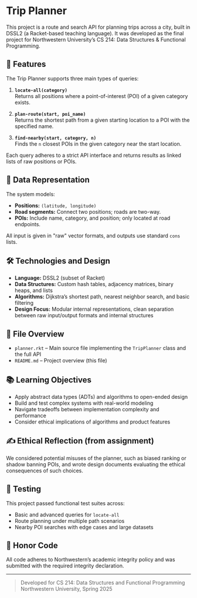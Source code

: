 
# Trip Planner 

This project is a route and search API for planning trips across a city, built in DSSL2 (a Racket-based teaching language). It was developed as the final project for Northwestern University’s CS 214: Data Structures & Functional Programming.

## 🚀 Features

The Trip Planner supports three main types of queries:

1. **`locate-all(category)`**  
   Returns all positions where a point-of-interest (POI) of a given category exists.

2. **`plan-route(start, poi_name)`**  
   Returns the shortest path from a given starting location to a POI with the specified name.

3. **`find-nearby(start, category, n)`**  
   Finds the `n` closest POIs in the given category near the start location.

Each query adheres to a strict API interface and returns results as linked lists of raw positions or POIs.

## 🧭 Data Representation

The system models:

- **Positions:** `(latitude, longitude)`
- **Road segments:** Connect two positions; roads are two-way.
- **POIs:** Include name, category, and position; only located at road endpoints.

All input is given in "raw" vector formats, and outputs use standard `cons` lists.

## 🛠 Technologies and Design

- **Language:** DSSL2 (subset of Racket)
- **Data Structures:** Custom hash tables, adjacency matrices, binary heaps, and lists
- **Algorithms:** Dijkstra’s shortest path, nearest neighbor search, and basic filtering
- **Design Focus:** Modular internal representations, clean separation between raw input/output formats and internal structures

## 📄 File Overview

- `planner.rkt` – Main source file implementing the `TripPlanner` class and the full API
- `README.md` – Project overview (this file)

## 📚 Learning Objectives

- Apply abstract data types (ADTs) and algorithms to open-ended design
- Build and test complex systems with real-world modeling
- Navigate tradeoffs between implementation complexity and performance
- Consider ethical implications of algorithms and product features

## ✍️ Ethical Reflection (from assignment)

We considered potential misuses of the planner, such as biased ranking or shadow banning POIs, and wrote design documents evaluating the ethical consequences of such choices.

## 🧪 Testing

This project passed functional test suites across:

- Basic and advanced queries for `locate-all`
- Route planning under multiple path scenarios
- Nearby POI searches with edge cases and large datasets

## 📜 Honor Code

All code adheres to Northwestern’s academic integrity policy and was submitted with the required integrity declaration.

---

> Developed for CS 214: Data Structures and Functional Programming  
> Northwestern University, Spring 2025
